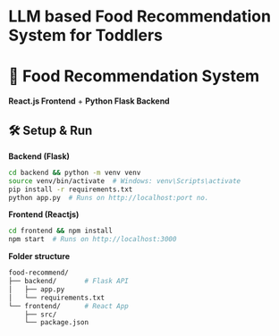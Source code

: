 # LLM based Food Recommendation System for Toddlers
# 🍔 Food Recommendation System

**React.js Frontend** + **Python Flask Backend**

## 🛠️ Setup & Run

**Backend (Flask)**
```bash
cd backend && python -m venv venv
source venv/bin/activate  # Windows: venv\Scripts\activate
pip install -r requirements.txt
python app.py  # Runs on http://localhost:port no.
```

**Frontend (Reactjs)**
```bash
cd frontend && npm install
npm start  # Runs on http://localhost:3000
```

**Folder structure**
```bash
food-recommend/
├── backend/       # Flask API
│   ├── app.py
│   └── requirements.txt
└── frontend/      # React App
    ├── src/
    └── package.json
```

